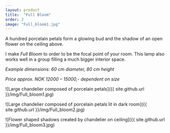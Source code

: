 ```yaml
---
layout: product
title:  "Full Bloom"
order: 2
image: "Full_bloom1.jpg"
---
```


A hundred porcelain petals form a glowing bud and the shadow of an open flower on the ceiling above.

I make *Full Bloom* to order to be the focal point of your room. This lamp also works well in a group filling a much bigger interior space.

*Example dimensions: 60 cm diameter, 80 cm height*

*Price approx. NOK 12000 – 15000,- dependent on size*

![Large chandelier composed of porcelain petals]({{ site.github.url }}/img/Full_bloom1.jpg)

![Large chandelier composed of porcelain petals lit in dark room]({{ site.github.url }}/img/Full_bloom2.jpg)

![Flower shaped shadows created by chandelier on ceiling]({{ site.github.url }}/img/Full_bloom3.jpg)
